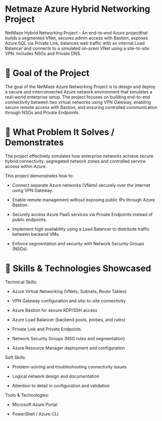 # Netmaze Azure Hybrid Networking Project
NetMaze Hybrid Networking Project - An end-to-end Azure projectthat builds a segmented VNet, secures admin access with Bastion, exposes Azure SQL via Private Link, balances web traffic with an internal Load Balancer and connects to a simulated on-prem VNet using a site-to-site VPN. Includes NSGs and Private DNS. 

# 🎯 Goal of the Project

The goal of the NetMaze Azure Networking Project is to design and deploy a secure and interconnected Azure network environment that simulates a real-world enterprise setup. The project focuses on building end-to-end connectivity between two virtual networks using VPN Gateway, enabling secure remote access with Bastion, and ensuring controlled communication through NSGs and Private Endpoints.

# 🧩 What Problem It Solves / Demonstrates

The project effectively simulates how enterprise networks achieve secure hybrid connectivity, segregated network zones and controlled service access within Azure.

This project demonstrates how to:

- Connect separate Azure networks (VNets) securely over the internet using VPN Gateway.

- Enable remote management without exposing public IPs through Azure Bastion.

- Securely access Azure PaaS services via Private Endpoints instead of public endpoints.

- Implement high availability using a Load Balancer to distribute traffic between backend VMs.

- Enforce segmentation and security with Network Security Groups (NSGs).

# 🧠 Skills & Technologies Showcased

Technical Skills:

- Azure Virtual Networking (VNets, Subnets, Route Tables)

- VPN Gateway configuration and site-to-site connectivity

- Azure Bastion for secure RDP/SSH access

- Azure Load Balancer (backend pools, probes, and rules)

- Private Link and Private Endpoints

- Network Security Groups (NSG rules and segmentation)

- Azure Resource Manager deployment and configuration

Soft Skills:

- Problem-solving and troubleshooting connectivity issues

- Logical network design and documentation

- Attention to detail in configuration and validation

Tools & Technologies:

- Microsoft Azure Portal

- PowerShell / Azure CLI

